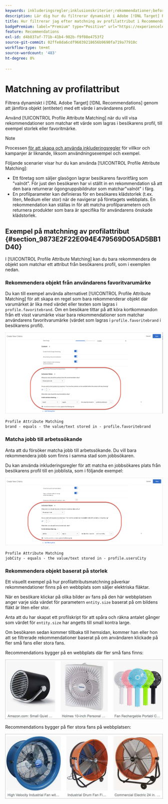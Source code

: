 ```yaml
---
keywords: inkluderingsregler;inklusionskriterier;rekommendationer;befordran;kampanjer;dynamisk filtrering;dynamisk;profilattributsmatchning
description: Lär dig hur du filtrerar dynamiskt i Adobe [!DNL Target] Recommendations genom att jämföra objekt (entiteter) med ett värde i användarens profil.
title: Hur filtrerar jag efter matchning av profilattribut i Recommendations-aktiviteter?
badgePremium: label="Premium" type="Positive" url="https://experienceleague.adobe.com/docs/target/using/introduction/intro.html?lang=sv-SE#premium newtab=true" tooltip="Se vad som ingår i Target Premium."
feature: Recommendations
exl-id: d4b837af-771b-41b4-982b-f9f08e4753f2
source-git-commit: 02ffe8da6cdf96039218656b9690fa719a77910c
workflow-type: tm+mt
source-wordcount: '483'
ht-degree: 0%

---
```


# Matchning av profilattribut

Filtrera dynamiskt i [!DNL Adobe Target] [!DNL Recommendations] genom att jämföra objekt (entiteter) med ett värde i användarens profil.

Använd [!UICONTROL Profile Attribute Matching] när du vill visa rekommendationer som matchar ett värde som lagras i besökarens profil, till exempel storlek eller favoritmärke.

>[!NOTE]
>
>Processen [för att skapa och använda inkluderingsregler](/help/main/c-recommendations/c-algorithms/use-dynamic-and-static-inclusion-rules.md) för villkor och kampanjer är liknande, liksom användningsexempel och exempel.

Följande scenarier visar hur du kan använda [!UICONTROL Profile Attribute Matching]:

* Ett företag som säljer glasögon lagrar besökarens favoritfärg som &quot;valnöt&quot;. För just den besökaren har vi ställt in en rekommendation så att den bara returnerar ögongruppsbildrutor som matchar&quot;valnöt&quot; i färg.
* En profilparameter kan definieras för en besökares klädstorlek (t.ex. liten, Medium eller stor) när de navigerar på företagets webbplats. En rekommendation kan ställas in för att matcha profilparametern och returnera produkter som bara är specifika för användarens önskade klädstorlek.

## Exempel på matchning av profilattribut {#section_9873E2F22E094E479569D05AD5BB1D40}

I [!UICONTROL Profile Attribute Matching] kan du bara rekommendera de objekt som matchar ett attribut från besökarens profil, som i exemplen nedan.

### Rekommendera objekt från användarens favoritvarumärke

Du kan till exempel använda alternativet [!UICONTROL Profile Attribute Matching] för att skapa en regel som bara rekommenderar objekt där varumärket är lika med värdet eller texten som lagras i `profile.favoritebrand`. Om en besökare tittar på att köra kortkommandon från ett visst varumärke visar bara rekommendationer som matchar användarens favoritvarumärke (värdet som lagras i `profile.favoritebrand` i besökarens profil).

![Favoritmärke](/help/main/c-recommendations/c-algorithms/assets/favorite-brand.png)

```
Profile Attribute Matching
brand - equals - the value/text stored in - profile.favoritebrand
```

### Matcha jobb till arbetssökande

Anta att du försöker matcha jobb till arbetssökande. Du vill bara rekommendera jobb som finns i samma stad som jobbsökaren.

Du kan använda inkluderingsregler för att matcha en jobbsökares plats från besökarens profil till en jobblista, som i följande exempel:

![Användarens ort](/help/main/c-recommendations/c-algorithms/assets/city.png)

```
Profile Attribute Matching
jobCity - equals - the value/text stored in - profile.usersCity
```

### Rekommendera objekt baserat på storlek

Ett visuellt exempel på hur profilattributsmatchning påverkar rekommendationer finns på en webbplats som säljer elektriska fläktar.

När en besökare klickar på olika bilder av fans på den här webbplatsen anger varje sida värdet för parametern `entity.size` baserat på om bildens fläkt är liten eller stor.

Anta att du har skapat ett profilskript för att spåra och räkna antalet gånger som värdet för `entity.size` har angetts till small kontra large.

Om besökaren sedan kommer tillbaka till hemsidan, kommer han eller hon att se filtrerade rekommendationer baserat på om användaren klickade på fler små fans eller stora fans.

Recommendations bygger på en webbplats där fler små fans finns:

![rekommendationer för små fans](/help/main/c-recommendations/c-algorithms/assets/small-fans.png)

Recommendations bygger på fler stora fans på webbplatsen:

![rekommendationer för stora fans](/help/main/c-recommendations/c-algorithms/assets/large-fans.png)

